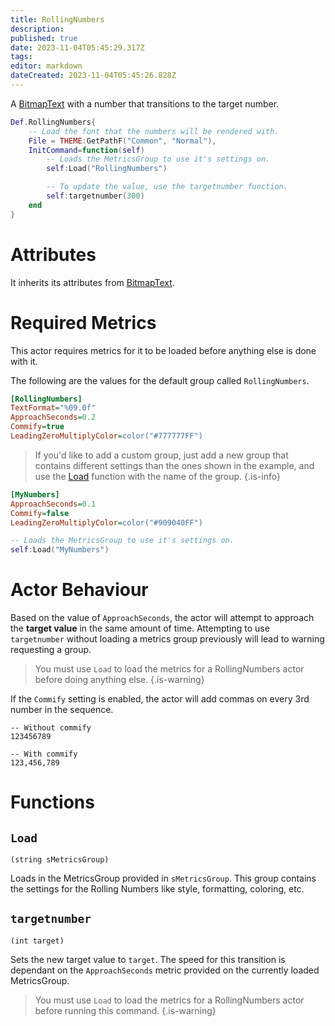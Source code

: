 ```yaml
---
title: RollingNumbers
description: 
published: true
date: 2023-11-04T05:45:29.317Z
tags: 
editor: markdown
dateCreated: 2023-11-04T05:45:26.828Z
---
```


A [BitmapText](/en/dev/actors/actortypes/bitmaptext) with a number that transitions to the target number.

```lua
Def.RollingNumbers{
	-- Load the font that the numbers will be rendered with.
	File = THEME:GetPathF("Common", "Normal"),
	InitCommand=function(self)
		-- Loads the MetricsGroup to use it's settings on.
		self:Load("RollingNumbers")

		-- To update the value, use the targetnumber function.
		self:targetnumber(300)
	end
}
```

# Attributes

It inherits its attributes from [BitmapText](/en/dev/actors/actortypes/bitmaptext).

# Required Metrics

This actor requires metrics for it to be loaded before anything else is done with it.

The following are the values for the default group called `RollingNumbers`.

```ini
[RollingNumbers]
TextFormat="%09.0f"
ApproachSeconds=0.2
Commify=true
LeadingZeroMultiplyColor=color("#777777FF")
```

> If you'd like to add a custom group, just add a new group that contains different settings than the ones shown in the example, and use the [Load](#Load) function with the name of the group.
{.is-info}

```ini
[MyNumbers]
ApproachSeconds=0.1
Commify=false
LeadingZeroMultiplyColor=color("#909040FF")
```

```lua
-- Loads the MetricsGroup to use it's settings on.
self:Load("MyNumbers")
```

# Actor Behaviour

Based on the value of `ApproachSeconds`, the actor will attempt to approach the **target value** in the same amount of time. Attempting to use `targetnumber` without loading a metrics group previously will lead to warning requesting a group.

> You must use `Load` to load the metrics for a RollingNumbers actor before doing anything else.
{.is-warning}

If the `Commify` setting is enabled, the actor will add commas on every 3rd number in the sequence.

```
-- Without commify
123456789

-- With commify
123,456,789
```

# Functions

## `Load`
`(string sMetricsGroup)`

Loads in the MetricsGroup provided in `sMetricsGroup`. This group contains the settings for the Rolling Numbers like style, formatting, coloring, etc.

## `targetnumber`
`(int target)`

Sets the new target value to `target`. The speed for this transition is dependant on the `ApproachSeconds` metric provided on the currently loaded MetricsGroup.

> You must use `Load` to load the metrics for a RollingNumbers actor before running this command.
{.is-warning}